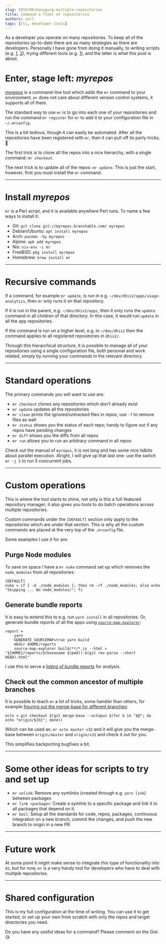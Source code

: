 ```yaml
---
slug: 2019/06/managing-multiple-repositories
title: Command a fleet of repositories
authors: varl
tags: [cli, developer tools]
---
```


As a developer you operate on many repositories. To keep all of the
repositories up-to-date there are as many strategies as there are
developers. Personally I have gone from doing it manually, to writing
scripts (e.g. [1](https://github.com/varl/scripts/blob/master/clone-apps.sh), [2](https://github.com/varl/scripts/blob/master/apps.sh)),
trying different tools (e.g. [1](https://github.com/mateodelnorte/meta)), and the latter is what this post is about.

<!--truncate-->

# Enter, stage left: _myrepos_

[myrepos](https://myrepos.branchable.com/) is a command-line tool which
adds the `mr` command to your environment. `mr` does not care about
different version control systems, it supports all of them.

The standard way to use `mr` is to go into each one of your repositories
and run the command `mr register` for `mr` to add it to your
configuration file in `~/.mrconfig`.

This is a bit tedious, though it can easily be automated. After all the
repositories have been registered with `mr`, then it can pull off its
party tricks. :tada:

The first trick is to clone all the repos into a nice hierarchy, with a
single command: `mr checkout`.

The next trick is to update all of the repos: `mr update`. This is just
the start, however, first you must install the `mr` command.

---

# Install _myrepos_

`mr` is a Perl script, and it is available anywhere Perl runs. To name
a few ways to install it:

-   Git: `git clone git://myrepos.branchable.com/ myrepos`
-   Debian/Ubuntu: `apt install myrepos`
-   Arch: `pacman -Sy myrepos`
-   Alpine: `apk add myrepos`
-   Nix: `nix-env -i mr`
-   FreeBSD: `pkg install myrepos`
-   Homebrew: `brew install mr`

---

# Recursive commands

If a command, for example `mr update`, is run in e.g.
`~/dev/dhis2/apps/usage-analytics`, then `mr` only runs it on that
repository.

If it is run in the parent, e.g.
`~/dev/dhis2/apps`, then it only runs the `update` command in all children
of that directory. In this case, it would run `update` in all the app
repositories.

If the command is run on a higher level, e.g. in `~/dev/dhis2` then the
command applies to all registered repositories in `dhis2/`.

Through this hierarchical structure, it is possible to manage all of
your repositories using a single configuration file, both personal and
work related, simply by running your commands in the relevant directory.

---

# Standard operations

The primary commands you will want to use are:

-   `mr checkout` clones any repositories which don't already exist
-   `mr update` updates all the repositories
-   `mr clean` prints the ignored/untracked files in repos, use `-f` to
    remove files as well
-   `mr status` shows you the status of each repo; handy to figure out if
    any repos have pending changes
-   `mr diff` shows you the diffs from all repos
-   `mr run` allows you to run an arbitrary command in all repos

Check out the manual of `myrepos`, it is not long and has some nice
tidbits about parallel execution. Alright, I will give up that last one:
use the switch `mr -j 5` to run 5 concurrent jobs.

---

# Custom operations

This is where the tool starts to shine, not only is this a full-featured
repository manager; it also gives you tools to do batch operations
across multiple repositories.

Custom commands under the `[DEFAULT]` section only apply to the
repositories which are _under_ that section. This is why all the custom
commands are placed at the very top of the `.mrconfig` file.

Some examples I use it for are:

## Purge Node modules

To save on space I have a `mr nuke` command set up which removes the
`node_modules` from all repositories:

```
[DEFAULT]
nuke = if [ -d ./node_modules ]; then rm -rf ./node_modules; else echo "Skipping ... No node_modules/"; fi
```

## Generate bundle reports

It is easy to extend this to e.g. run `yarn install` in all
repositories. Or, generate bundle reports of all the apps using
[`source-map-explorer`](https://github.com/danvk/source-map-explorer):

```
report =
    yarn
    GENERATE_SOURCEMAP=true yarn build
    mkdir $HOME/reports
    source-map-explorer build/**/*.js --html > "${HOME}/reports/$(basename $(pwd))-$(git rev-parse --short HEAD).html"
```

I use this to serve a [listing of bundle
reports](https://dhis2.vardevs.se/reports/) for analysis.

## Check out the common ancestor of multiple branches

It is possible to teach `mr` a lot of tricks, some handier than others,
for example [figuring out the merge-base for different branches](./docs/conceptual/git-workflow):

```
octo = git checkout $(git merge-base --octopus $(for b in "$@"; do echo "origin/${b}"; done))
```

Which can be used as: `mr octo master v32` and it will give you the
merge-base between `origin/master` and `origin/v32` and check it out for
you.

This simplifies backporting bugfixes a bit.

---

# Some other ideas for scripts to try and set up

-   `mr unlink`: Remove any symlinks (created through e.g. `yarn link`) between packages
-   `mr link <package>`: Create a symlink to a specific package and link
    it to all packages that depend on it.
-   `mr boil`: Setup all the standards for code, repos, packages,
    continuous integration on a new branch, commit the changes, and push
    the new branch to origin in a new PR.

---

# Future work

At some point it might make sense to integrate this type of
functionality into `d2`, but for now, `mr` is a very handy tool for
developers who have to deal with multiple repositories.

---

# Shared configuration

This is my full configuration at the time of writing. You can use it to
get started, or set up your own from scratch with only the repos and
target directories you need.

<script src="https://gist.github.com/varl/4a853e6394ad2ebcf4a77c5ea0ff623a.js"></script>

Do you have any useful ideas for a command? Please comment on the Gist. :kissing_heart:
